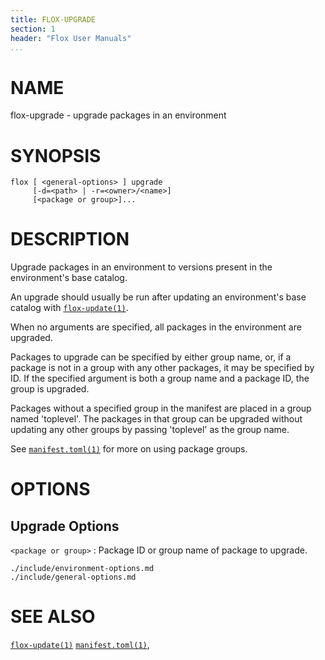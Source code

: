 ```yaml
---
title: FLOX-UPGRADE
section: 1
header: "Flox User Manuals"
...
```



# NAME

flox-upgrade - upgrade packages in an environment

# SYNOPSIS

```
flox [ <general-options> ] upgrade
     [-d=<path> | -r=<owner>/<name>]
     [<package or group>]...
```

# DESCRIPTION

Upgrade packages in an environment to versions present in the environment's base
catalog.

An upgrade should usually be run after updating an environment's base catalog with
[`flox-update(1)`](./flox-update.md).

When no arguments are specified, all packages in the environment are upgraded.

Packages to upgrade can be specified by either group name,
or, if a package is not in a group with any other packages, it may be specified
by ID.
If the specified argument is both a group name and a package ID, the group is
upgraded.

Packages without a specified group in the manifest are placed in a group named
'toplevel'.
The packages in that group can be upgraded without updating any other groups by
passing 'toplevel' as the group name.

See [`manifest.toml(1)`](./manifest.toml.md) for more on using package groups.

# OPTIONS

## Upgrade Options

`<package or group>`
:   Package ID or group name of package to upgrade.

```{.include}
./include/environment-options.md
./include/general-options.md
```

# SEE ALSO

[`flox-update(1)`](./flox-update.md)
[`manifest.toml(1)`](./manifest.toml.md),
